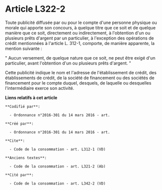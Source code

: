 # Article L322-2

Toute publicité diffusée par ou pour le compte d'une personne physique ou morale qui apporte son concours, à quelque titre
que ce soit et de quelque manière que ce soit, directement ou indirectement, à l'obtention d'un ou plusieurs prêts d'argent
par un particulier, à l'exception des opérations de crédit mentionnées à l'article L. 312-1, comporte, de manière apparente,
la mention suivante : 

" Aucun versement, de quelque nature que ce soit, ne peut être exigé d'un particulier, avant l'obtention d'un ou plusieurs
prêts d'argent. " 

Cette publicité indique le nom et l'adresse de l'établissement de crédit, des établissements de crédit, de la société de
financement ou des sociétés de financement pour le compte duquel, desquels, de laquelle ou desquelles l'intermédiaire exerce
son activité.

**Liens relatifs à cet article**

	**Codifié par**:

	  - Ordonnance n°2016-301 du 14 mars 2016 - art.

	**Créé par**:

	  - Ordonnance n°2016-301 du 14 mars 2016 - art.

	**Cite**:

	  - Code de la consommation - art. L312-1 (VD)

	**Anciens textes**:

	  - Code de la consommation - art. L321-2 (Ab)

	**Cité par**:

	  - Code de la consommation - art. L342-2 (VD)
